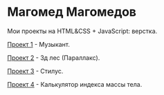 # Магомед Магомедов
Мои проекты на HTML&CSS + JavaScript: верстка.

[Проект 1](https://magomedov-m.github.io/Project_music/src/) - Музыкант.

[Проект 2](https://magomedov-m.github.io/forest) - 3д лес (Параллакс).

[Проект 3](https://magomedov-m.github.io/src_for_github/) - Стилус. 

[Проект 4](https://magomedov-m.github.io/culc_bmi_for_github/) - Калькулятор индекса массы тела.








